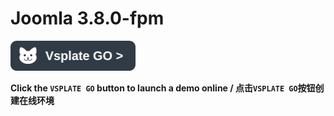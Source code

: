 # Joomla 3.8.0-fpm

<a href="https://www.vsplate.com/?docker-compose=https://github.com/vsplate/dcenvs/joomla/3.8.0-fpm"><img alt="VSPLATE GO" src="https://raw.githubusercontent.com/vsplate/images/master/vsgo_btn.png" width="200px"></a>

**Click the `VSPLATE GO` button to launch a demo online / 点击`VSPLATE GO`按钮创建在线环境**
